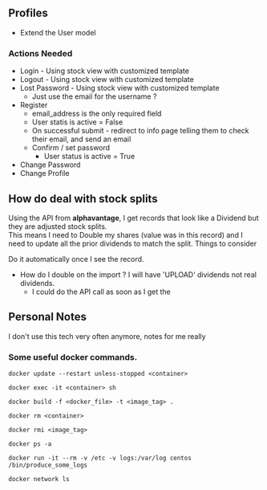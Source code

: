 ## Profiles ##
* Extend the User model

### Actions Needed ###
* Login  - Using stock view with customized template
* Logout - Using stock view with customized template
* Lost Password - Using stock view with customized template 
  * Just use the email for the username ?
* Register
  * email_address is the only required field
  * User statis is active = False
  * On successful submit - redirect to info page telling them to check their email,  and send an email
  * Confirm / set password
    * User status is active = True
* Change Password
* Change Profile



## How do deal with stock splits

Using the API from **alphavantage**,   I get records that look like a Dividend but they are adjusted stock splits.   
This means I need to Double my shares (value was in this record) and I need to update all the prior dividends to match 
the split.   Things to consider

Do it automatically once I see the record.
* How do I double on the import ?   I will have 'UPLOAD' dividends not real dividends.
  * I could do the API call as soon as I get the

## Personal Notes
I don't use this tech very often anymore,  notes for me really


### Some useful docker commands.  

    docker update --restart unless-stopped <container>

    docker exec -it <container> sh

    docker build -f <docker_file> -t <image_tag> . 

    docker rm <container>

    docker rmi <image_tag>

    docker ps -a

    docker run -it --rm -v /etc -v logs:/var/log centos /bin/produce_some_logs

    docker network ls
